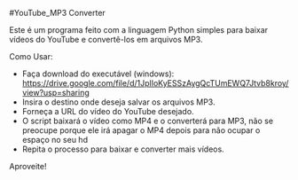 #YouTube_MP3 Converter

Este é um programa feito com a linguagem Python simples para baixar vídeos do YouTube e convertê-los em arquivos MP3. 

Como Usar:

- Faça download do executável (windows): https://drive.google.com/file/d/1JplIoKyESSzAygQcTUmEWQ7Jtvb8kroy/view?usp=sharing
- Insira o destino onde deseja salvar os arquivos MP3.
- Forneça a URL do vídeo do YouTube desejado.
- O script baixará o vídeo como MP4 e o converterá para MP3, não se preocupe porque ele irá apagar o MP4 depois para não ocupar o espaço no seu hd
- Repita o processo para baixar e converter mais vídeos.

Aproveite!
